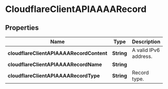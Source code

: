 # CloudflareClientAPIAAAARecord

## Properties
Name | Type | Description | Notes
------------ | ------------- | ------------- | -------------
**cloudflareClientAPIAAAARecordContent** | **String** | A valid IPv6 address. | 
**cloudflareClientAPIAAAARecordName** | **String** |  | 
**cloudflareClientAPIAAAARecordType** | **String** | Record type. | 
